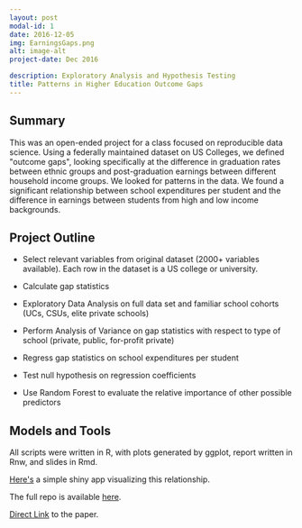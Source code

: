 ```yaml
---
layout: post
modal-id: 1
date: 2016-12-05
img: EarningsGaps.png
alt: image-alt
project-date: Dec 2016

description: Exploratory Analysis and Hypothesis Testing
title: Patterns in Higher Education Outcome Gaps
---
```



## Summary

This was an open-ended project for a class focused on reproducible data science. Using a federally maintained dataset on US Colleges, we defined "outcome gaps", looking specifically at the difference in graduation rates between ethnic groups and post-graduation earnings between different household income groups. We looked for patterns in the data. We found a significant relationship between school expenditures per student and the difference in earnings between students from high and low income backgrounds. 

## Project Outline

- Select relevant variables from original dataset (2000+ variables available). Each row in the dataset is a US college or university.

- Calculate gap statistics

- Exploratory Data Analysis on full data set and familiar school cohorts (UCs, CSUs, elite private schools)

- Perform Analysis of Variance on gap statistics with respect to type of school (private, public, for-profit private)

- Regress gap statistics on school expenditures per student

- Test null hypothesis on regression coefficients

- Use Random Forest to evaluate the relative importance of other possible predictors



## Models and Tools

 All scripts were written in R, with plots generated by ggplot, report written in Rnw, and slides in Rmd.

[Here's](https://abbeychaver.shinyapps.io/earnings_gaps/) a simple shiny app visualizing this relationship.

The full repo is available [here](https://github.com/abbeychaver/stat159-project3). 

[Direct Link](https://github.com/abbeychaver/stat159-project3/blob/master/reports/report.pdf) to the paper.